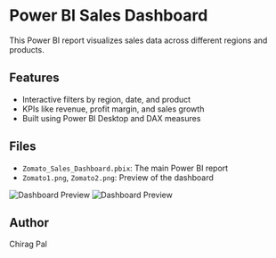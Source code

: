 # Power BI Sales Dashboard

This Power BI report visualizes sales data across different regions and products.

## Features
- Interactive filters by region, date, and product
- KPIs like revenue, profit margin, and sales growth
- Built using Power BI Desktop and DAX measures

## Files
- `Zomato_Sales_Dashboard.pbix`: The main Power BI report
- `Zomato1.png`, `Zomato2.png`: Preview of the dashboard

![Dashboard Preview](Zomato1.png)
![Dashboard Preview](Zomato2.png)

## Author
Chirag Pal
